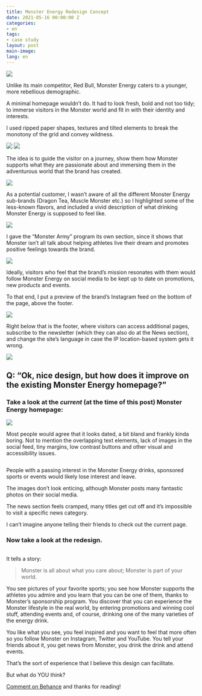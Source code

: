 ```yaml
---
title: Monster Energy Redesign Concept
date: 2021-05-16 00:00:00 Z
categories:
- en
tags:
- case study
layout: post
main-image: 
lang: en
---
```


![](https://mir-s3-cdn-cf.behance.net/project_modules/2800_opt_1/7cdb46105157851.5f732e90baa7d.jpeg)

Unlike its main competitor, Red Bull, Monster Energy caters to a younger, more rebellious demographic.

A minimal homepage wouldn’t do. It had to look fresh, bold and not too tidy; to immerse visitors in the Monster world and fit in with their identity and interests.

I used ripped paper shapes, textures and tilted elements to break the monotony of the grid and convey wildness.

![](https://mir-s3-cdn-cf.behance.net/project_modules/fs/c9b45b105157851.5f7332cddabd2.jpg)
![](https://mir-s3-cdn-cf.behance.net/project_modules/fs/05de39105157851.5f7332cddb1a0.jpg)

The idea is to guide the visitor on a journey, show them how Monster supports what they are passionate about and immersing them in the adventurous world that the brand has created.

![](https://mir-s3-cdn-cf.behance.net/project_modules/fs/d7dccf105157851.5f73425dd219d.jpg)

As a potential customer, I wasn’t aware of all the different Monster Energy sub-brands (Dragon Tea, Muscle Monster etc.) so I highlighted some of the less-known flavors, and included a vivid description of what drinking Monster Energy is supposed to feel like.

![](https://mir-s3-cdn-cf.behance.net/project_modules/fs/7acb86105157851.5f7332cdd9f7c.jpg)

I gave the “Monster Army” program its own section, since it shows that Monster isn’t all talk about helping athletes live their dream and promotes positive feelings towards the brand.

![](https://mir-s3-cdn-cf.behance.net/project_modules/fs/6c4297105157851.5f7332cdda67d.jpg)

Ideally, visitors who feel that the brand’s mission resonates with them would follow Monster Energy on social media to be kept up to date on promotions, new products and events.

To that end, I put a preview of the brand’s Instagram feed on the bottom of the page, above the footer.

![](https://mir-s3-cdn-cf.behance.net/project_modules/fs/3ec241105157851.5f73425dd2d2d.jpg)

Right below that is the footer, where visitors can access additional pages, subscribe to the newsletter (which they can also do at the News section), and change the site’s language in case the IP location-based system gets it wrong.

![](https://mir-s3-cdn-cf.behance.net/project_modules/fs/d070b2105157851.5f73425dd27ff.jpg)

## Q: “Ok, nice design, but how does it improve on the existing Monster Energy homepage?”

### Take a look at the *current* (at the time of this post) Monster Energy homepage:

![](https://www-ccv.adobe.io/v1/player/ccv/PMBk7wYBIMU?api_key=behance1)

Most people would agree that it looks dated, a bit bland and frankly kinda boring. Not to mention the overlapping text elements, lack of images in the social feed, tiny margins, low contrast buttons and other visual and accessibility issues.

![]()


People with a passing interest in the Monster Energy drinks, sponsored sports or events would likely lose interest and leave.

The images don’t look enticing, although Monster posts many fantastic photos on their social media. 

The news section feels cramped, many titles get cut off and it’s impossible to visit a specific news category.

I can’t imagine anyone telling their friends to check out the current page.

### Now take a look at the redesign.

![]()

It tells a story:

> Monster is all about what you care about; Monster is part of your world. 

You see pictures of your favorite sports; you see how Monster supports the athletes you admire and you learn that you can be one of them, thanks to Monster’s sponsorship program. You discover that you can experience the Monster lifestyle in the real world, by entering promotions and winning cool stuff, attending events and, of course, drinking one of the many varieties of the energy drink. 

You like what you see, you feel inspired and you want to feel that more often so you follow Monster on Instagram, Twitter and YouTube. You tell your friends about it, you get news from Monster, you drink the drink and attend events.

That’s the sort of experience that I believe this design can facilitate.

But what do YOU think?

[Comment on Behance](https://www.behance.net/gallery/105157851/Monster-Energy-Website-Redesign-CONCEPT) and thanks for reading!